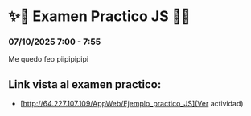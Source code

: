 # ✨🌟 Examen Practico JS 🌟✨
### 07/10/2025 7:00 - 7:55
Me quedo feo piipipipipi

## Link vista al examen practico:
- [http://64.227.107.109/AppWeb/Ejemplo_practico_JS](Ver actividad) 